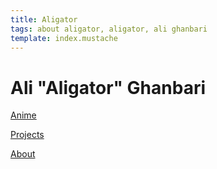 ```yaml
---
title: Aligator
tags: about aligator, aligator, ali ghanbari
template: index.mustache
---
```


# Ali "Aligator" Ghanbari

[Anime](/anime.html)

[Projects](/projects.html)

[About](/about.html)